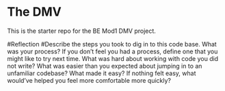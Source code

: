 # The DMV

This is the starter repo for the BE Mod1 DMV project.

#Reflection
#Describe the steps you took to dig in to this code base. What was your process? If you don’t feel you had a process, define one that you might like to try next time.
What was hard about working with code you did not write?
What was easier than you expected about jumping in to an unfamiliar codebase? What made it easy? If nothing felt easy, what would’ve helped you feel more comfortable more quickly?
